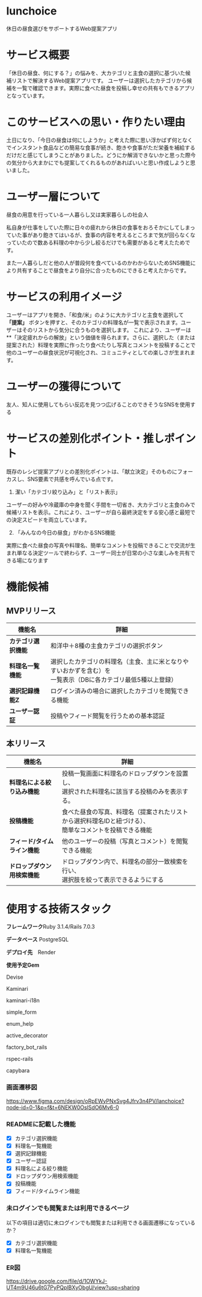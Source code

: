 # lunchoice
休日の昼食選びをサポートするWeb提案アプリ
# サービス概要 
「休日の昼食、何にする？」の悩みを、大カテゴリと主食の選択に基づいた候補リストで解決するWeb提案アプリです。 ユーザーは選択したカテゴリから候補を一覧で確認できます。実際に食べた昼食を投稿し幸せの共有もできるアプリとなっています。
# このサービスへの思い・作りたい理由
土日になり、「今日の昼食は何にしようか」と考えた際に思い浮かばず何となくでインスタント食品などの簡易な食事が続き、飽きや食事がただ栄養を補給するだけだと感じてしまうことがありました。どうにか解消できないかと思った際今の気分から大まかにでも提案してくれるものがあればいいと思い作成しようと思いました。 
# ユーザー層について 
昼食の用意を行っている一人暮らし又は実家暮らしの社会人 

私自身が仕事をしていた際に日々の疲れから休日の食事をおろそかにしてしまっていた事があり飽きてはいるが、食事の内容を考えるところまで気が回らなくなっていたので数ある料理の中から少し絞るだけでも需要があると考えたためです。 

また一人暮らしだと他の人が普段何を食べているのかわからないためSNS機能により共有することで昼食をより自分に合ったものにできると考えたからです。 

 # サービスの利用イメージ
ユーザーはアプリを開き、「和食/米」のように大カテゴリと主食を選択して **「提案」** ボタンを押すと、そのカテゴリの料理名が一覧で表示されます。ユーザーはそのリストから気分に合うものを選択します。 
これにより、ユーザーは**「決定疲れからの解放」という価値を得られます。さらに、選択した（または提案された）料理を実際に作ったり食べたりし写真とコメントを投稿することで他のユーザーの昼食状況が可視化され、コミュニティとしての楽しさが生まれます。
# ユーザーの獲得について 
友人、知人に使用してもらい反応を見つつ広げることのできそうなSNSを使用する 
# サービスの差別化ポイント・推しポイント
既存のレシピ提案アプリとの差別化ポイントは、「献立決定」そのものにフォーカスし、SNS要素で共感を呼んでいる点です。 

1. 潔い「カテゴリ絞り込み」と「リスト表示」 

ユーザーの好みや冷蔵庫の中身を聞く手間を一切省き、大カテゴリと主食のみで候補リストを表示。これにより、ユーザーが自ら最終決定をする安心感と最短での決定スピードを両立しています。 

2. 「みんなの今日の昼食」がわかるSNS機能 

実際に食べた昼食の写真や料理名、簡単なコメントを投稿できることで交流が生まれ単なる決定ツールで終わらず、ユーザー同士が日常の小さな楽しみを共有できる場になります 
# 機能候補
## MVPリリース
|**機能名**|詳細|
|---------|----|
|**カテゴリ選択機能**|和洋中＋8種の主食カテゴリの選択ボタン|
|**料理名一覧機能**|選択したカテゴリの料理名（主食、主に米となりやすいおかずを含む）を<br>一覧表示（DBに各カテゴリ最低5種以上登録）|
|**選択記録機能Z**|ログイン済みの場合に選択したカテゴリを閲覧できる機能|
|**ユーザー認証**|投稿やフィード閲覧を行うための基本認証 

## 本リリース
|**機能名**|詳細|
|---------|----|
|**料理名による絞り込み機能**|投稿一覧画面に料理名のドロップダウンを設置し、<br>選択された料理名に該当する投稿のみを表示する。|
|**投稿機能**|食べた昼食の写真、料理名（提案されたリストから選択料理名IDと紐づける）、<br>簡単なコメントを投稿できる機能|
|**フィード/タイムライン機能**|他のユーザーの投稿（写真とコメント）を閲覧できる機能|
|**ドロップダウン用検索機能**|ドロップダウン内で、料理名の部分一致検索を行い、<br>選択肢を絞って表示できるようにする|

# 使用する技術スタック 
**フレームワーク**Ruby 3.1.4/Rails 7.0.3 

**データベース** PostgreSQL 

**デプロイ先**　Render 

**使用予定Gem**

Devise 

Kaminari 

kaminari-i18n 

simple_form 

enum_help 

active_decorator 

factory_bot_rails 

rspec-rails 

capybara 

### 画面遷移図 
https://www.figma.com/design/oRpEWyPNxSvg4Jfrv3n4PV/lanchoice?node-id=0-1&p=f&t=6NEKW0OslSdO6Mv6-0 

 

### READMEに記載した機能 
- [x] カテゴリ選択機能 
- [x] 料理名一覧機能 
- [x] 選択記録機能 
- [x] ユーザー認証 
- [x] 料理名による絞り機能 
- [x] ドロップダウン用検索機能 
- [x] 投稿機能 
- [x] フィード/タイムライン機能 

### 未ログインでも閲覧または利用できるページ 
以下の項目は適切に未ログインでも閲覧または利用できる画面遷移になっているか？ 
- [x] カテゴリ選択機能 
- [x] 料理名一覧機能 

### ER図

https://drive.google.com/file/d/1OWYkJ-UT4m9U46u6tG7PyPQplBXyObgU/view?usp=sharing